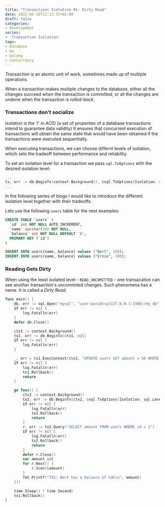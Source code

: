 ```yaml
---
title: "Transactions Isolation #1: Dirty Read"
date: 2022-05-10T11:13:37+02:00
draft: false
categories: 
- Development
series:
- 'Transaction Isolation'
tags:
- Database
- Go
- Golang
- Concurrency
---
```


_Transaction_ is an atomic unit of work, sometimes made up of multiple operations.

When a transaction makes multiple changes to the database, either all the changes succeed when the transaction is _committed_, or all the changes are undone when the transaction is _rolled-back_.

### Transactions don't socialize

_Isolation_ is the 'I' in ACID (a set of properties of a database transactions intend to guarantee data validity)
It ensures that concurrent execution of transactions will obtain the same state that would have been obtained if the transactions were executed sequentially. 

When executing transactions, we can choose differnt levels of isolation, which sets the tradeoff between performance and reliability.

To set an isolation level for a transaction we pass `sql.TxOptions` with the desired isolation level:

```go
...
tx, err := db.BeginTx(context.Background(), &sql.TxOptions{Isolation: sql.LevelReadUncommitted})
...
```


In the following series of blogs I would like to introduce the different isolation level together with their tradeoffs.

Lets use the following `users` table for the next examples:

```sql
CREATE TABLE `users` (
  `id` int NOT NULL AUTO_INCREMENT,
  `name` varchar(30) NOT NULL,
  `balance` int NOT NULL DEFAULT '0',
  PRIMARY KEY (`id`)
)

INSERT INTO users(name, balance) values ("Bert", 100);
INSERT INTO users(name, balance) values ("Ernie", 100);
```

### Reading Gets Dirty
When using the least isolated level - `READ_UNCOMITTED` - one transacation can see another transaction's uncommited changes.
Such phenomena has a name. It is called a _Dirty Read_.

```go
func main() {
	db, err := sql.Open("mysql", "user:pass@tcp(127.0.0.1:3306)/my_db")
	if err != nil {
		log.Fatalln(err)
	}
	defer db.Close()

	ctx1 := context.Background()
	tx1, err := db.BeginTx(ctx1, nil)
	if err != nil {
		log.Fatalln(err)
	}

	_, err = tx1.ExecContext(ctx1, "UPDATE users SET amount = 50 WHERE name = 'Bert'")
	if err != nil {
		log.Fatalln(err)
		tx1.Rollback()
		return
	}

	go func() {
		ctx2 := context.Background()
		tx2, err := db.BeginTx(ctx2, &sql.TxOptions{Isolation: sql.LevelReadUncommitted})
		if err != nil {
			log.Fatalln(err)
			tx2.Rollback()
			return
		}
		r, err := tx2.Query("SELECT amount FROM users WHERE id = 1")
		if err != nil {
			log.Fatalln(err)
			tx2.Rollback()
			return
		}
		defer r.Close()
		var amount int
		for r.Next() {
			r.Scan(&amount)
		}
		fmt.Printf("TX2: Bert has a balance of %d€\n", amount)
	}()

	time.Sleep(1 * time.Second)
	tx1.Rollback()
}

```